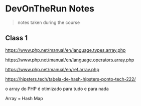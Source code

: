 # DevOnTheRun Notes

> notes taken during the course

<!-- https://gitignore.io -->

## Class 1

https://www.php.net/manual/en/language.types.array.php

https://www.php.net/manual/en/language.operators.array.php

https://www.php.net/manual/en/ref.array.php

https://hipsters.tech/tabela-de-hash-hipsters-ponto-tech-222/

o array do PHP é otimizado para tudo e para nada

Array = Hash Map

